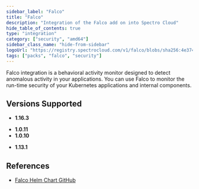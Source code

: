 ```yaml
---
sidebar_label: "Falco"
title: "Falco"
description: "Integration of the Falco add on into Spectro Cloud"
hide_table_of_contents: true
type: "integration"
category: ["security", "amd64"]
sidebar_class_name: "hide-from-sidebar"
logoUrl: "https://registry.spectrocloud.com/v1/falco/blobs/sha256:4e37461d0a31959ca8af65128329750ca3417e883e7e4ba17ee085b01a383a27?type=image/png"
tags: ["packs", "falco", "security"]
---
```


Falco integration is a behavioral activity monitor designed to detect anomalous activity in your applications. You can
use Falco to monitor the run-time security of your Kubernetes applications and internal components.

## Versions Supported

<Tabs queryString="versions">

<TabItem label="1.16.x" value="1.16.x">

- **1.16.3**

</TabItem>
<TabItem label="1.0.x" value="1.0.x">

- **1.0.11**
- **1.0.10**

</TabItem>

<TabItem label="1.13.x" value="1.13.x">

- **1.13.1**

</TabItem>

</Tabs>

## References

- [Falco Helm Chart GitHub](https://github.com/falcosecurity/charts/tree/master/falco)
